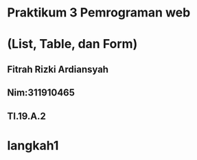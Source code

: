 # Praktikum 3  Pemrograman web
# (List, Table, dan Form)


## Fitrah Rizki Ardiansyah  
## Nim:311910465

## TI.19.A.2

# langkah1
